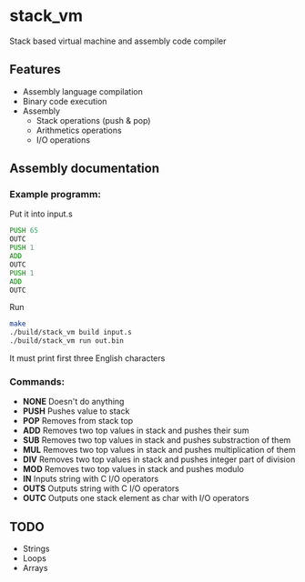 # stack_vm

Stack based virtual machine and assembly code compiler

## Features

- Assembly language compilation
- Binary code execution
- Assembly
  - Stack operations (push & pop)
  - Arithmetics operations
  - I/O operations

## Assembly documentation

### Example programm:

Put it into input.s

```asm
PUSH 65
OUTC
PUSH 1
ADD
OUTC
PUSH 1
ADD
OUTC
```

Run

```bash
make
./build/stack_vm build input.s
./build/stack_vm run out.bin
```

It must print first three English characters

### Commands:

- **NONE**
  Doesn't do anything
- **PUSH**
  Pushes value to stack
- **POP**
  Removes from stack top
- **ADD**
  Removes two top values in stack and pushes their sum
- **SUB**
  Removes two top values in stack and pushes substraction of them
- **MUL**
  Removes two top values in stack and pushes multiplication of them
- **DIV**
  Removes two top values in stack and pushes integer part of division
- **MOD**
  Removes two top values in stack and pushes modulo
- **IN**
  Inputs string with C I/O operators
- **OUTS**
  Outputs string with C I/O operators
- **OUTC**
  Outputs one stack element as char with I/O operators

## TODO

- Strings
- Loops
- Arrays
